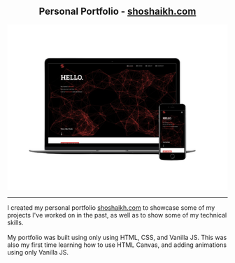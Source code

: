 <h2 align="center">Personal Portfolio -
  <a href="https://www.shoshaikh.com/" target="_blank">shoshaikh.com</a>
</h2>
<div align="center">
  <img alt="portfolio preview" src="./img/portfolio_preview_mockup.png" />
</div>
<hr>
I created my personal portfolio <a href="https://www.shoshaikh.com/" target="_blank">shoshaikh.com</a> to showcase some of my projects I've worked on in the past, as well as to show some of my technical skills.<br/>
<br>
My portfolio was built using only using HTML, CSS, and Vanilla JS. This was also my first time learning how to use HTML Canvas, and adding animations using only Vanilla JS.
